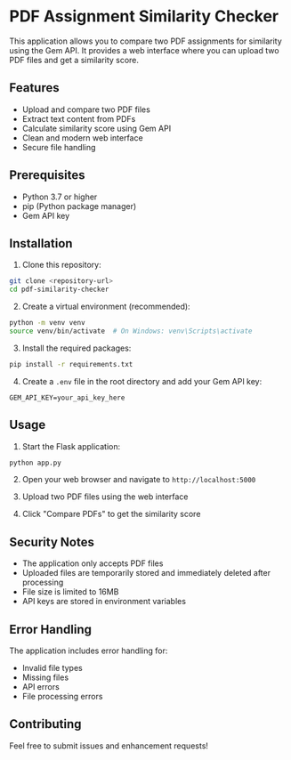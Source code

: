 # PDF Assignment Similarity Checker

This application allows you to compare two PDF assignments for similarity using the Gem API. It provides a web interface where you can upload two PDF files and get a similarity score.

## Features

- Upload and compare two PDF files
- Extract text content from PDFs
- Calculate similarity score using Gem API
- Clean and modern web interface
- Secure file handling

## Prerequisites

- Python 3.7 or higher
- pip (Python package manager)
- Gem API key

## Installation

1. Clone this repository:
```bash
git clone <repository-url>
cd pdf-similarity-checker
```

2. Create a virtual environment (recommended):
```bash
python -m venv venv
source venv/bin/activate  # On Windows: venv\Scripts\activate
```

3. Install the required packages:
```bash
pip install -r requirements.txt
```

4. Create a `.env` file in the root directory and add your Gem API key:
```
GEM_API_KEY=your_api_key_here
```

## Usage

1. Start the Flask application:
```bash
python app.py
```

2. Open your web browser and navigate to `http://localhost:5000`

3. Upload two PDF files using the web interface

4. Click "Compare PDFs" to get the similarity score

## Security Notes

- The application only accepts PDF files
- Uploaded files are temporarily stored and immediately deleted after processing
- File size is limited to 16MB
- API keys are stored in environment variables

## Error Handling

The application includes error handling for:
- Invalid file types
- Missing files
- API errors
- File processing errors

## Contributing

Feel free to submit issues and enhancement requests! 